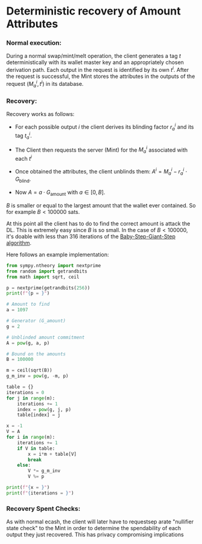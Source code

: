 # Deterministic recovery of Amount Attributes

### Normal execution:

During a normal swap/mint/melt operation, the client generates a tag $t$ deterministically with its wallet master key and an appropriately chosen derivation path. Each output in the request is identified by its own $t^i$. After the request is successful, the Mint stores the attributes
in the outputs of the request $(M_a^i, t^i)$ in its database.

### Recovery:

Recovery works as follows:

* For each possible output $i$ the client derives its blinding factor $r_a^i$ and its tag $t_a^i$. 

* The Client then requests the server (Mint) for the $M_a^i$ associated with each $t^i$

* Once obtained the attributes, the client unblinds them: $A^i = M_a^i - r_a^i\cdot G_\text{blind}$.

* Now $A = a\cdot G_\text{amount}$ with $a \in [0, B]$.

$B$ is smaller or equal to the largest amount that the wallet ever contained. So for example $B < 100000 \ \text{sats}$.

At this point all the client has to do to find the correct amount is attack the DL. This is extremely easy since $B$ is so small. In the case of $B < 100000$, it's doable with less than $316$ iterations of the [Baby-Step-Giant-Step algorithm](https://en.wikipedia.org/wiki/Baby-step_giant-step).

Here follows an example implementation:
```python
from sympy.ntheory import nextprime
from random import getrandbits
from math import sqrt, ceil

p = nextprime(getrandbits(256))
print(f"{p = }")

# Amount to find
a = 1097

# Generator (G_amount)
g = 2

# Unblinded amount commitment
A = pow(g, a, p)

# Bound on the amounts
B = 100000

m = ceil(sqrt(B))
g_m_inv = pow(g, -m, p)

table = {}
iterations = 0
for j in range(m):
    iterations += 1
    index = pow(g, j, p)
    table[index] = j

x = -1
V = A
for i in range(m):
    iterations += 1
    if V in table:
        x = i*m + table[V]
        break
    else:
        V *= g_m_inv
        V %= p

print(f"{x = }")
print(f"{iterations = }")
```

### Recovery Spent Checks:

As with normal ecash, the client will later have to requestsep arate "nullifier state check" to the Mint in order to determine the spendability of each output they just recovered. This has privacy compromising implications